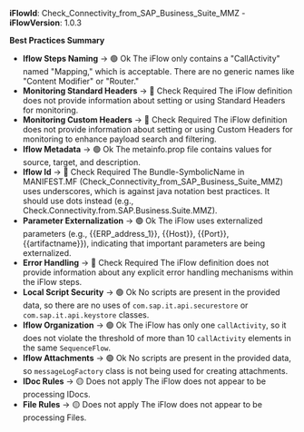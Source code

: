 **iFlowId**: Check_Connectivity_from_SAP_Business_Suite_MMZ - **iFlowVersion**: 1.0.3

**Best Practices Summary**
- **Iflow Steps Naming** -> 🟢 Ok
    The iFlow only contains a "CallActivity" named "Mapping," which is acceptable. There are no generic names like "Content Modifier" or "Router."
- **Monitoring Standard Headers** -> 🔴 Check Required
    The iFlow definition does not provide information about setting or using Standard Headers for monitoring.
- **Monitoring Custom Headers** -> 🔴 Check Required
    The iFlow definition does not provide information about setting or using Custom Headers for monitoring to enhance payload search and filtering.
- **Iflow Metadata** -> 🟢 Ok
    The metainfo.prop file contains values for source, target, and description.
- **Iflow Id** -> 🔴 Check Required
    The Bundle-SymbolicName in MANIFEST.MF (Check_Connectivity_from_SAP_Business_Suite_MMZ) uses underscores, which is against java notation best practices. It should use dots instead (e.g., Check.Connectivity.from.SAP.Business.Suite.MMZ).
- **Parameter Externalization** -> 🟢 Ok
    The iFlow uses externalized parameters (e.g., {{ERP_address_1}}, {{Host}}, {{Port}}, {{artifactname}}), indicating that important parameters are being externalized.
- **Error Handling** -> 🔴 Check Required
    The iFlow definition does not provide information about any explicit error handling mechanisms within the iFlow steps.
- **Local Script Security** -> 🟢 Ok
    No scripts are present in the provided data, so there are no uses of `com.sap.it.api.securestore` or `com.sap.it.api.keystore` classes.
- **Iflow Organization** -> 🟢 Ok
    The iFlow has only one `callActivity`, so it does not violate the threshold of more than 10 `callActivity` elements in the same `SequenceFlow`.
- **Iflow Attachments** -> 🟢 Ok
    No scripts are present in the provided data, so `messageLogFactory` class is not being used for creating attachments.
- **IDoc Rules** -> 🟡 Does not apply
    The iFlow does not appear to be processing IDocs.
- **File Rules** -> 🟡 Does not apply
    The iFlow does not appear to be processing Files.